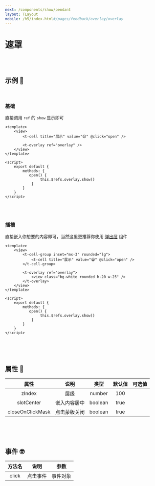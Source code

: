 ```yaml
---
next: /components/show/pendant
layout: TLayout
mobile: /h5/index.html#/pages/feedback/overlay/overlay
---
```


# 遮罩

<br />
<br />

## 示例 :thinking:

<br />


### 基础

直接调用 `ref` 的 `show` 显示即可

```vue{13}
<template>
    <view>
        <t-cell title="展示" value="😄" @click="open" />

        <t-overlay ref="overlay" />
    </view>
</template>

<script>
    export default {
        methods: {
           open() {
				this.$refs.overlay.show()
			}
        }
    }
</script>
```

<br />
<br />

### 插槽

直接嵌入你想要的内容即可，当然这里更推荐你使用 [弹出层](/components/base/popup/) 组件

```vue{8}
<template>
    <view>
        <t-cell-group inset="mx-3" rounded="lg">
            <t-cell title="展示" value="😀" @click="open" />
        </t-cell-group>

        <t-overlay ref="overlay"> 
			<view class="bg-white rounded h-20 w-25" />
	    </t-overlay>
    </view>
</template>

<script>
    export default {
        methods: {
           open() {
				this.$refs.overlay.show()
			}
        }
    }
</script>
```

<br />
<br />
<br />

## 属性 :monocle_face:

|       属性       |     说明     |  类型   | 默认值 |    可选值     |
| :--------------: | :----------: | :-----: | :----: | :-----------: |
|      zIndex      |     层级     | number  |  100   |               |
|    slotCenter    | 嵌入内容居中 | boolean |  true  | <t-doc-boo /> |
| closeOnClickMask | 点击蒙版关闭 | boolean |  true  | <t-doc-boo /> |


<br />
<br />
<br />


## 事件 :nerd_face:

| 方法名 |   说明   |   参数   |
| :----: | :------: | :------: |
| click  | 点击事件 | 事件对象 |


<br />
<br />
<br />